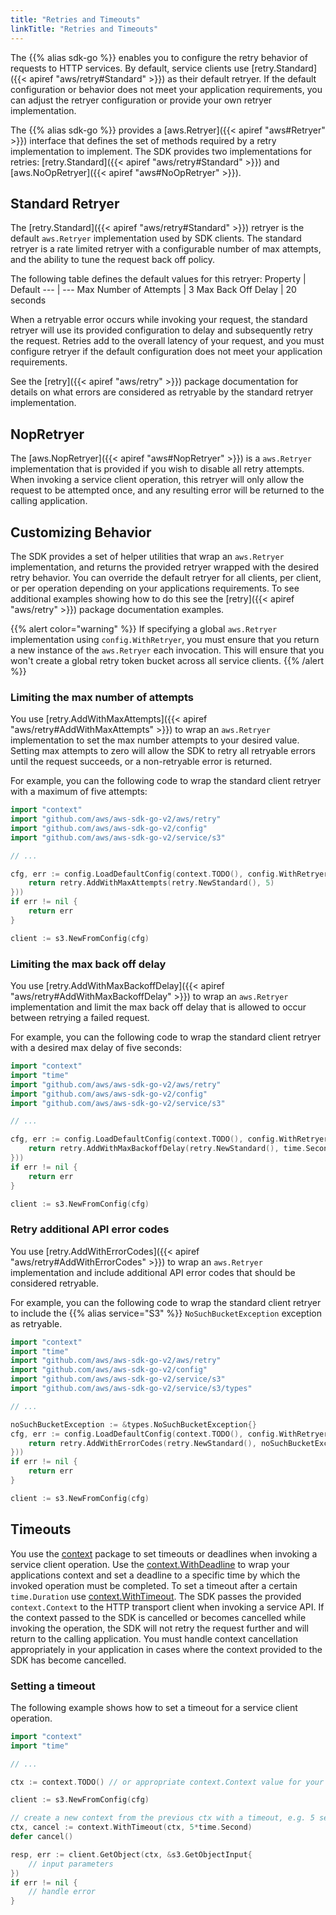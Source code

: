 ```yaml
---
title: "Retries and Timeouts"
linkTitle: "Retries and Timeouts"
---
```


The {{% alias sdk-go %}} enables you to configure the retry behavior of requests to HTTP services. By default,
service clients use [retry.Standard]({{< apiref "aws/retry#Standard" >}}) as their default retryer. If the default
configuration or behavior does not meet your application requirements, you can adjust the retryer configuration or
provide your own retryer implementation.

The {{% alias sdk-go %}} provides a [aws.Retryer]({{< apiref "aws#Retryer" >}}) interface that defines the set of
methods required by a retry implementation to implement. The SDK provides two implementations for retries:
[retry.Standard]({{< apiref "aws/retry#Standard" >}}) and [aws.NoOpRetryer]({{< apiref "aws#NoOpRetryer" >}}).

## Standard Retryer

The [retry.Standard]({{< apiref "aws/retry#Standard" >}})  retryer is the default `aws.Retryer` implementation used
by SDK clients. The standard retryer is a rate limited retryer with a configurable number of max attempts, and the
ability to tune the request back off policy.

The following table defines the default values for this retryer:
Property | Default
 --- | ---
Max Number of Attempts | 3
Max Back Off Delay | 20 seconds

When a retryable error occurs while invoking your request, the standard retryer will use its provided configuration
to delay and subsequently retry the request. Retries add to the overall latency of your request, and you must configure
retryer if the default configuration does not meet your application requirements.

See the [retry]({{< apiref "aws/retry" >}}) package documentation for details on what errors are considered as
retryable by the standard retryer implementation.

## NopRetryer

The [aws.NopRetryer]({{< apiref "aws#NopRetryer" >}}) is a `aws.Retryer` implementation that is provided if you wish
to disable all retry attempts. When invoking a service client operation, this retryer will only allow the request to
be attempted once, and any resulting error will be returned to the calling application.

## Customizing Behavior

The SDK provides a set of helper utilities that wrap an `aws.Retryer` implementation, and returns the provided retryer
wrapped with the desired retry behavior. You can override the default retryer for all clients, per client, or per
operation depending on your applications requirements. To see additional examples showing how to do this see the
[retry]({{< apiref "aws/retry" >}}) package documentation examples.

{{% alert color="warning" %}}
If specifying a global `aws.Retryer` implementation using `config.WithRetryer`, you must ensure that you return a new
instance of the `aws.Retryer` each invocation. This will ensure that you won't create a global retry token bucket across
all service clients.
{{% /alert %}}

### Limiting the max number of attempts

You use [retry.AddWithMaxAttempts]({{< apiref "aws/retry#AddWithMaxAttempts" >}}) to wrap an `aws.Retryer`
implementation to set the max number attempts to your desired value. Setting max attempts to zero will allow the SDK
to retry all retryable errors until the request succeeds, or a non-retryable error is returned.

For example, you can the following code to wrap the standard client retryer with a maximum of five attempts:

```go
import "context"
import "github.com/aws/aws-sdk-go-v2/aws/retry"
import "github.com/aws/aws-sdk-go-v2/config"
import "github.com/aws/aws-sdk-go-v2/service/s3"

// ...

cfg, err := config.LoadDefaultConfig(context.TODO(), config.WithRetryer(func() aws.Retryer {
	return retry.AddWithMaxAttempts(retry.NewStandard(), 5)
}))
if err != nil {
	return err
}

client := s3.NewFromConfig(cfg)
```

### Limiting the max back off delay

You use [retry.AddWithMaxBackoffDelay]({{< apiref "aws/retry#AddWithMaxBackoffDelay" >}}) to wrap an `aws.Retryer`
implementation and limit the max back off delay that is allowed to occur between retrying a failed request.

For example, you can the following code to wrap the standard client retryer with a desired max delay of five seconds:

```go
import "context"
import "time"
import "github.com/aws/aws-sdk-go-v2/aws/retry"
import "github.com/aws/aws-sdk-go-v2/config"
import "github.com/aws/aws-sdk-go-v2/service/s3"

// ...

cfg, err := config.LoadDefaultConfig(context.TODO(), config.WithRetryer(func() aws.Retryer {
	return retry.AddWithMaxBackoffDelay(retry.NewStandard(), time.Second*5)
}))
if err != nil {
	return err
}

client := s3.NewFromConfig(cfg)
```

### Retry additional API error codes

You use [retry.AddWithErrorCodes]({{< apiref "aws/retry#AddWithErrorCodes" >}}) to wrap an `aws.Retryer`
implementation and include additional API error codes that should be considered retryable.

For example, you can the following code to wrap the standard client retryer to include the {{% alias service="S3" %}}
`NoSuchBucketException` exception as retryable.

```go
import "context"
import "time"
import "github.com/aws/aws-sdk-go-v2/aws/retry"
import "github.com/aws/aws-sdk-go-v2/config"
import "github.com/aws/aws-sdk-go-v2/service/s3"
import "github.com/aws/aws-sdk-go-v2/service/s3/types"

// ...

noSuchBucketException := &types.NoSuchBucketException{}
cfg, err := config.LoadDefaultConfig(context.TODO(), config.WithRetryer(func() aws.Retryer {
	return retry.AddWithErrorCodes(retry.NewStandard(), noSuchBucketException.ErrorCode())
}))
if err != nil {
	return err
}

client := s3.NewFromConfig(cfg)
```

##  Timeouts

You use the [context](https://golang.org/pkg/context/) package to set timeouts or deadlines when invoking a service
client operation. Use the [context.WithDeadline](https://golang.org/pkg/context/#WithDeadline) to wrap your applications
context and set a deadline to a specific time by which the invoked operation must be completed. To set a timeout
after a certain `time.Duration` use [context.WithTimeout](https://golang.org/pkg/context/#WithTimeout). The SDK passes
the provided `context.Context` to the HTTP transport client when invoking a service API. If the context passed to the SDK
is cancelled or becomes cancelled while invoking the operation, the SDK will not retry the request further and will
return to the calling application. You must handle context cancellation appropriately in your application in cases where
the context provided to the SDK has become cancelled.

### Setting a timeout

The following example shows how to set a timeout for a service client operation.

```go
import "context"
import "time"

// ...

ctx := context.TODO() // or appropriate context.Context value for your application

client := s3.NewFromConfig(cfg)

// create a new context from the previous ctx with a timeout, e.g. 5 seconds
ctx, cancel := context.WithTimeout(ctx, 5*time.Second)
defer cancel()

resp, err := client.GetObject(ctx, &s3.GetObjectInput{
	// input parameters
})
if err != nil {
	// handle error
}
```
